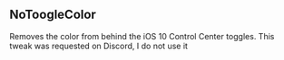 ## NoToogleColor

Removes the color from behind the iOS 10 Control Center toggles. This tweak was requested on Discord, I do not use it
